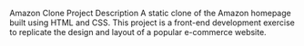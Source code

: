 Amazon Clone
Project Description
A static clone of the Amazon homepage built using HTML and CSS. This project is a front-end development exercise to replicate the design and layout of a popular e-commerce website.
